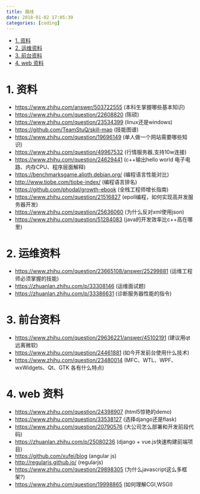 ```yaml
---
title: 路线
date: 2018-01-02 17:05:39
categories: [coding]
---
```


<!-- TOC -->

- [1. 资料](#1-资料)
- [2. 运维资料](#2-运维资料)
- [3. 前台资料](#3-前台资料)
- [4. web 资料](#4-web-资料)

<!-- /TOC -->

<a id="markdown-1-资料" name="1-资料"></a>
# 1. 资料

* https://www.zhihu.com/answer/503722555 (本科生掌握哪些基本知识)
* https://www.zhihu.com/question/22608820 (陈硕)
* https://www.zhihu.com/question/23534399 (linux还是windows)
* https://github.com/TeamStuQ/skill-map (技能图谱)
* https://www.zhihu.com/question/19696149 (单人做一个网站需要哪些知识)
* https://www.zhihu.com/question/49967532 (行情服务器,支持10w连接)
* https://www.zhihu.com/question/24629441 (c++输出hello world 电子电路、内存CPU、程序层面解释)
* https://benchmarksgame.alioth.debian.org/ (编程语言性能对比)
* http://www.tiobe.com/tiobe-index/ (编程语言排名)
* https://github.com/phodal/growth-ebook (全栈工程师增长指南)
* https://www.zhihu.com/question/21516827 (epoll编程，如何实现高并发服务器开发)
* https://www.zhihu.com/question/25636060 (为什么反对xml使用json)
* https://www.zhihu.com/question/51284083 (java的开发效率比c++高在哪里)

<a id="markdown-2-运维资料" name="2-运维资料"></a>
# 2. 运维资料

* https://www.zhihu.com/question/23665108/answer/25299881 (运维工程师必须掌握的技能)
* https://zhuanlan.zhihu.com/p/33308146 (运维面试题)
* https://zhuanlan.zhihu.com/p/33386631 (诊断服务器性能的指令)

<a id="markdown-3-前台资料" name="3-前台资料"></a>
# 3. 前台资料

* https://www.zhihu.com/question/29636221/answer/45102191 (建议用qt远离微软)
* https://www.zhihu.com/question/24461881 (如今开发前台使用什么技术)
* https://www.zhihu.com/question/23480014 (MFC、WTL、WPF、wxWidgets、Qt、GTK 各有什么特点)


<a id="markdown-4-web-资料" name="4-web-资料"></a>
# 4. web 资料

* https://www.zhihu.com/question/24398907 (html5惊艳的demo)
* https://www.zhihu.com/question/33538127 (选择django还是flask)
* https://www.zhihu.com/question/20790576 (大公司怎么部署和开发前段代码)
* https://zhuanlan.zhihu.com/p/25080236 (django + vue.js快速构建前端项目)
* https://github.com/xufei/blog (angular js)
* http://regularjs.github.io/ (regularjs)
* https://www.zhihu.com/question/29898305 (为什么javascript这么多框架?)
* https://www.zhihu.com/question/19998865 (如何理解CGI,WSGI)
